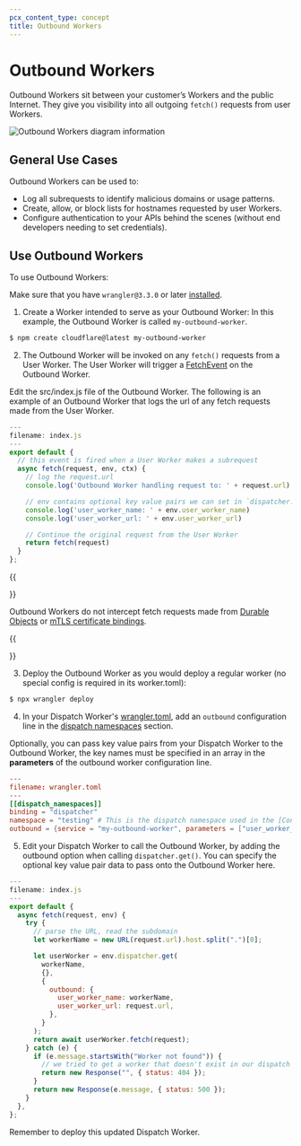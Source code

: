```yaml
---
pcx_content_type: concept
title: Outbound Workers
---
```


# Outbound Workers

Outbound Workers sit between your customer’s Workers and the public Internet. They give you visibility into all outgoing `fetch()` requests from user Workers.

![Outbound Workers diagram information](/images/cloudflare-for-platforms/outbound-worker-diagram.png)

## General Use Cases

Outbound Workers can be used to:

- Log all subrequests to identify malicious domains or usage patterns.
- Create, allow, or block lists for hostnames requested by user Workers.
- Configure authentication to your APIs behind the scenes (without end developers needing to set credentials).

## Use Outbound Workers

To use Outbound Workers:

Make sure that you have `wrangler@3.3.0` or later [installed](/workers/wrangler/install-and-update/).

1. Create a Worker intended to serve as your Outbound Worker: In this example, the Outbound Worker is called `my-outbound-worker`.

```sh
$ npm create cloudflare@latest my-outbound-worker
```

2. The Outbound Worker will be invoked on any `fetch()` requests from a User Worker. The User Worker will trigger a [FetchEvent](/workers/runtime-apis/handlers/fetch/) on the Outbound Worker.

Edit the src/index.js file of the Outbound Worker. The following is an example of an Outbound Worker that logs the url of any fetch requests made from the User Worker.

```js
---
filename: index.js
---
export default {
  // this event is fired when a User Worker makes a subrequest
  async fetch(request, env, ctx) {
    // log the request.url
    console.log('Outbound Worker handling request to: ' + request.url)

    // env contains optional key value pairs we can set in `dispatcher.get()` in the Dispatcher Worker code
    console.log('user_worker_name: ' + env.user_worker_name)
    console.log('user_worker_url: ' + env.user_worker_url)

    // Continue the original request from the User Worker
    return fetch(request)
  }
};
```

{{<Aside type ="note">}}

Outbound Workers do not intercept fetch requests made from [Durable Objects](/durable-objects/) or [mTLS certificate bindings](/workers/runtime-apis/bindings/mtls/).

{{</Aside>}}

3. Deploy the Outbound Worker as you would deploy a regular worker (no special config is required in its worker.toml):

```sh
$ npx wrangler deploy
```

4. In your Dispatch Worker's [wrangler.toml](/workers/wrangler/configuration/), add an `outbound` configuration line in the [dispatch namespaces](/cloudflare-for-platforms/workers-for-platforms/get-started/configuration/#2-create-a-dispatch-namespace) section.

Optionally, you can pass key value pairs from your Dispatch Worker to the Outbound Worker, the key names must be specified in an array in the **parameters** of the outbound worker configuration line.

```toml
---
filename: wrangler.toml
---
[[dispatch_namespaces]]
binding = "dispatcher"
namespace = "testing" # This is the dispatch namespace used in the [Configure Workers for Platforms](https://developers.cloudflare.com/cloudflare-for-platforms/workers-for-platforms/get-started/configuration/#2-create-a-dispatch-namespace) guide
outbound = {service = "my-outbound-worker", parameters = ["user_worker_name", "user_worker_url"]}
```

5. Edit your Dispatch Worker to call the Outbound Worker, by adding the outbound option when calling `dispatcher.get()`. You can specify the optional key value pair data to pass onto the Outbound Worker here.
```js
---
filename: index.js
---
export default {
  async fetch(request, env) {
    try {
      // parse the URL, read the subdomain
      let workerName = new URL(request.url).host.split(".")[0];

      let userWorker = env.dispatcher.get(
        workerName,
        {},
        {
          outbound: {
            user_worker_name: workerName,
            user_worker_url: request.url,
          },
        }
      );
      return await userWorker.fetch(request);
    } catch (e) {
      if (e.message.startsWith("Worker not found")) {
        // we tried to get a worker that doesn't exist in our dispatch namespace
        return new Response("", { status: 404 });
      }
      return new Response(e.message, { status: 500 });
    }
  },
};

```

Remember to deploy this updated Dispatch Worker.
